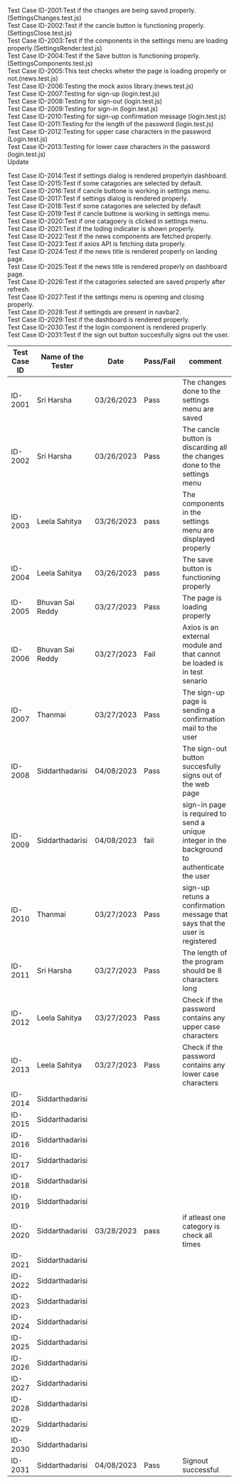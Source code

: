Test Case ID-2001:Test if the changes are being saved properly.(SettingsChanges.test.js)<br>
Test Case ID-2002:Test if the cancle button is functioning properly.(SettingsClose.test.js)<br>
Test Case ID-2003:Test if the components in the settings menu are loading properly.(SettingsRender.test.js)<br>
Test Case ID-2004:Test if the Save button is functioning properly.(SettingsComponents.test.js)<br>
Test Case ID-2005:This test checks wheter the page is loading properly or not.(news.test.js) <br>
Test Case ID-2006:Testing the mock axios library.(news.test.js)<br>
Test Case ID-2007:Testing for sign-up (login.test.js)<br>
Test Case ID-2008:Testing for sign-out (login.test.js)<br>
Test Case ID-2009:Testing for sign-in (login.test.js)<br>
Test Case ID-2010:Testing for sign-up confirmation message (login.test.js)<br>
Test Case ID-2011:Testing for the length of the password (login.test.js)<br>
Test Case ID-2012:Testing for upper case characters in the password (Login.test.js)<br>
Test Case ID-2013:Testing for lower case characters in the password (login.test.js)<br>
Update<br>

Test Case ID-2014:Test if settings dialog is rendered properlyin dashboard.<br>
Test Case ID-2015:Test if some catagories are selected by default.<br>
Test Case ID-2016:Test if cancle buttone is working in settings menu.<br>
Test Case ID-2017:Test if settings dialog is rendered properly.<br>
Test Case ID-2018:Test if some catagories are selected by default<br>
Test Case ID-2019:Test if cancle buttone is working in settings menu.<br>
Test Case ID-2020:Test if one catagoery is clicked in settings menu.<br>
Test Case ID-2021:Test if the loding indicater is shown properly.<br>
Test Case ID-2022:Test if the news components are fetched properly.<br>
Test Case ID-2023:Test if axios API is fetching data properly.<br>
Test Case ID-2024:Test if the news title is rendered properly on landing page.<br>
Test Case ID-2025:Test if the news title is rendered properly on dashboard page.<br>
Test Case ID-2026:Test if the catagories selected are saved properly after refresh.<br>
Test Case ID-2027:Test if the settings menu is opening and closing properly.<br>
Test Case ID-2028:Test if settingds are present in navbar2.<br>
Test Case ID-2029:Test if the dashboard is rendered properly.<br>
Test Case ID-2030:Test if the login component is rendered properly.<br>	
Test Case ID-2031:Test if the sign out button succesfully signs out the user.<br>

| Test Case ID | Name of the Tester |Date| Pass/Fail | comment |
|---|---|---|---|---|
|ID-2001|Sri Harsha|03/26/2023|Pass|The changes done to the settings menu are saved|
|ID-2002|Sri Harsha|03/26/2023|Pass|The cancle button is discarding all the changes done to the settings menu|
|ID-2003|Leela Sahitya|03/26/2023|pass|The components in the settings menu are displayed properly|
|ID-2004|Leela Sahitya|03/26/2023|pass|The save button is functioning properly|
|ID-2005|Bhuvan Sai Reddy|03/27/2023|Pass|The page is loading properly|
|ID-2006|Bhuvan Sai Reddy|03/27/2023|Fail|Axios is an external module and that cannot be loaded is in test senario|
|ID-2007|Thanmai|03/27/2023|Pass|The sign-up page is sending a confirmation mail to the user|
|ID-2008|Siddarthadarisi|04/08/2023|Pass|The sign-out button succesfully signs out of the web page|
|ID-2009|Siddarthadarisi|04/08/2023|fail|sign-in page is required to send a unique integer in the background to authenticate the user|
|ID-2010|Thanmai|03/27/2023|Pass|sign-up retuns a confirmation message that says that the user is registered|
|ID-2011|Sri Harsha|03/27/2023|Pass|The length of the program should be 8 characters long|
|ID-2012|Leela Sahitya|03/27/2023|Pass|Check if the password contains any upper case characters|
|ID-2013|Leela Sahitya|03/27/2023|Pass|Check if the password contains any lower case characters|
|ID-2014|Siddarthadarisi||||
|ID-2015|Siddarthadarisi||||
|ID-2016|Siddarthadarisi||||
|ID-2017|Siddarthadarisi||||
|ID-2018|Siddarthadarisi||||
|ID-2019|Siddarthadarisi||||
|ID-2020|Siddarthadarisi|03/28/2023|pass|if atleast one category is check all times|
|ID-2021|Siddarthadarisi||||
|ID-2022|Siddarthadarisi||||
|ID-2023|Siddarthadarisi||||
|ID-2024|Siddarthadarisi||||
|ID-2025|Siddarthadarisi||||
|ID-2026|Siddarthadarisi||||
|ID-2027|Siddarthadarisi||||
|ID-2028|Siddarthadarisi||||
|ID-2029|Siddarthadarisi||||
|ID-2030|Siddarthadarisi||||
|ID-2031|Siddarthadarisi|04/08/2023|Pass|Signout successful|


